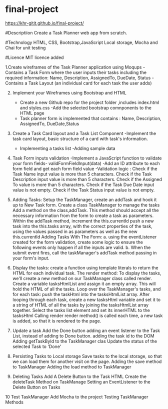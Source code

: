 # final-project



https://khr-gitit.github.io/final-project/



#Descriptiion
Create a Task Planner web app from scratch.

#Technology
HTML, CSS, Bootstrap,JavaScript Local storage, Mocha and Chai for unit testing

#Licence
MIT licence added


1.Create wireframes of the Task Planner application using Moqups
 	- Contains a Task Form where the user inputs their tasks including the required information: Name, Description, AssignedTo, DueDate, Status
	-Contains a Task Layout (an individual card for each task the user adds) 

2.  Implement your Wireframes using Bootstrap and HTML
	- Create a new Github repo for the project folder ,includes index.html and styles.css
	-Add the selected bootstrap comnponents to the HTML page
	- Task planner form is implemented that contains :
	Name, Description, AssignedTo, DueDate,Status
  
3. Create a Task Card layout and a Task List Component
	-Implement the task card layout, basic structure of a card with task's information. 
	- Implementing a tasks list
	-Adding sample data
  
4. Task Form inputs validation
	-Implement a JavaScript function to validate your form fields- validFormFieldInput(data)
	-Add an ID attribute to each form field and get each form field value
	-Validation logic :
		Check if the Task Name input value is more than 5 characters.
		Check if the Task Description input value is more than 5 characters.
		Check if the Assigned To value is more than 5 characters.
		Check if the Task Due Date input value is not empty.
		Check if the Task Status input value is not empty.
    
5. Adding Tasks: Setup the TaskManager, create an addTask and hook it up to New Task form.
	 Create a class TaskManager to manage the tasks 
	Add a method on the class,addTask. This method should accept all the necessary information from the form to create a task as parameters.
	Within the addTask method, increment the this.currentId
	push a new task into the this.tasks array, with the correct properties of the task, using the values passed in as parameters as well as the new this.currentId
	Adding Tasks With The Form: 
	a. using the eventListener created for the form validation, create some logic to ensure the following events only happen if all the inputs are valid.
	b. When the submit event fires, call the taskManager's addTask method passing in your form's input.	

6. 	Display the tasks:
	create a function using template literals to return the HTML for each individual task.
	The render method: 
	To display the tasks, we'll create a new method on our TaskManager class called render.
	Create a variable tasksHtmlList and assign it an empty array. This will hold the HTML of all the tasks.
	Loop over the TaskManager's tasks, and for each task:
	push the taskHtml into the tasksHtmlList array.
	After looping through each task, create a new tasksHtml variable and set it to a string of HTML of all the tasks by joining the tasksHtmlList array together.
	Select the tasks list element and set its innerHTML to the tasksHtml
	Calling render
	render method() is called each time, a new task is added, so that it is rendered to the page.

7. Update a task
Add the Done button
adding an event listener to the Task List, instead of adding to Done button.
adding the task id to the DOM
Adding getTaskById to the TaskManager clas
 Update the status of the selected Task to 'Done'


8. Persisting Tasks to Local storage
Save tasks to the local storage, so that we can load them for another visit on the page.
Adding the save method to TaskManager
Adding the load method to TaskManager

9.  Deleting Tasks
Add A Delete Button to the Task HTML
Create the deleteTask Method on TaskManage
Setting an EventListener to the Delete Button on Tasks

10 Test TaskManager
Add Mocha to the project
Testing TaskManager Methods
